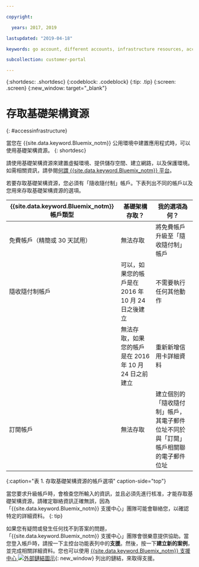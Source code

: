 ```yaml
---

copyright:

  years: 2017, 2019

lastupdated: "2019-04-18"

keywords: go account, different accounts, infrastructure resources, accessing infrastructure 

subcollection: customer-portal

---
```


{:shortdesc: .shortdesc}
{:codeblock: .codeblock}
{:tip: .tip}
{:screen: .screen}
{:new_window: target="_blank"}

# 存取基礎架構資源
{: #accessinfrastructure}

當您在 {{site.data.keyword.Bluemix_notm}} 公用環境中建置應用程式時，可以使用基礎架構資源。
{: shortdesc}

請使用基礎架構資源來建置虛擬環境、提供儲存空間、建立網路，以及保護環境。如需相關資訊，請參閱[何謂 {{site.data.keyword.Bluemix_notm}} 平台](/docs/overview/ibm-cloud-platform.html)。

若要存取基礎架構資源，您必須有「隨收隨付制」帳戶。下表列出不同的帳戶以及您用來存取基礎架構資源的選項。

|{{site.data.keyword.Bluemix_notm}} 帳戶類型|	基礎架構存取？|	我的選項為何？|
|------------------|-----------------------|---------------|
|免費帳戶（精簡或 30 天試用）|	無法存取|	將免費帳戶升級至「隨收隨付制」帳戶|
|隨收隨付制帳戶|可以，如果您的帳戶是在 2016 年 10 月 24 日之後建立|不需要執行任何其他動作|
| |無法存取，如果您的帳戶是在 2016 年 10 月 24 日之前建立|重新新增信用卡詳細資料|
|訂閱帳戶|	無法存取|	建立個別的「隨收隨付制」帳戶，其電子郵件位址不同於與「訂閱」帳戶相關聯的電子郵件位址|
{:caption="表 1. 存取基礎架構資源的帳戶選項" caption-side="top"}

當您要求升級帳戶時，會檢查您所輸入的資訊，並且必須先進行核准，才能存取基礎架構資源。請確定聯絡資訊正確無誤，因為「{{site.data.keyword.Bluemix_notm}} 支援中心」團隊可能會聯絡您，以確認特定的詳細資料。
{: tip}

如果您有疑問或發生任何找不到答案的問題，「{{site.data.keyword.Bluemix_notm}} 支援中心」團隊會很樂意提供協助。當您登入帳戶時，請按一下主控台功能表列中的**支援**。然後，按一下**建立新的案例**，並完成相關詳細資料。您也可以使用 [{{site.data.keyword.Bluemix_notm}} 支援中心 ![外部鏈結圖示](../icons/launch-glyph.svg)](https://{DomainName}/unifiedsupport/supportcenter){: new_window} 列出的鏈結，來取得支援。
